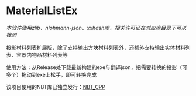 # MaterialListEx
*本软件使用zlib、nlohmann-json、xxhash库，相关许可证在对应库目录下可以找到*

投影材料列表扩展版，除了支持输出方块材料列表外，还额外支持输出实体材料列表、容器内物品材料列表等

使用方法：从Release处下载最新构建的exe与翻译json，把需要转换的投影（可多个）拖动到exe上松手，即可转换完成

该项目使用的NBT库已独立发行：[NBT_CPP](https://github.com/chenjunfu2/NBT_CPP/)
